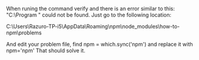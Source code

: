 
When runing the command verify and there is an error similar to this:
"C:\Program " could not be found.
Just go to the following location:

C:\Users\Razuro-TP-i5\AppData\Roaming\npm\node_modules\how-to-npm\problems

And edit your problem file, find 
npm = which.sync('npm')
and replace it with npm='npm'
That should solve it.